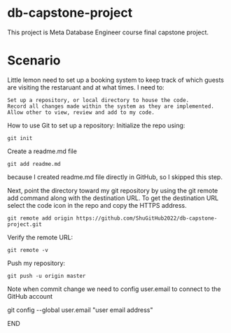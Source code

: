 # db-capstone-project
This project is Meta Database Engineer course final capstone project. 
# Scenario
Little lemon need to set up a booking system to keep track of which guests are visiting the restaruant and at what times. I need to:

    Set up a repository, or local directory to house the code.  
    Record all changes made within the system as they are implemented.  
    Allow other to view, review and add to my code.

How to use Git to set up a repository:
Initialize the repo using:

    git init
Create a readme.md file 

    git add readme.md
because I created readme.md file directly in GitHub, so I skipped this step.

Next, point the directory toward my git repository by using the git remote add command along with the destination URL. 
To get the destination URL select the code icon in the repo and copy the HTTPS address.

    git remote add origin https://github.com/ShuGitHub2022/db-capstone-project.git
Verify the remote URL:

    git remote -v
    
Push my repository:

    git push -u origin master

Note when commit change we need to config user.email to connect to the GitHub account

git config --global user.email "user email address"

END

